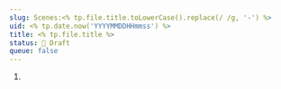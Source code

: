 ```yaml
---
slug: Scenes:<% tp.file.title.toLowerCase().replace(/ /g, '-') %>
uid: <% tp.date.now('YYYYMMDDHHmmss') %>
title: <% tp.file.title %>
status: 📝 Draft
queue: false
---
```

1. 

